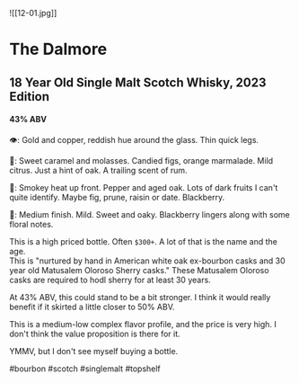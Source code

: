 ![[12-01.jpg]]

# The Dalmore
## 18 Year Old Single Malt Scotch Whisky, 2023 Edition
#### 43% ABV

👁:  Gold and copper, reddish hue around the glass.  Thin quick legs.

👃:  Sweet caramel and molasses.  Candied figs, orange marmalade.  Mild citrus.  Just a hint of oak.  A trailing scent of rum.

👅:  Smokey heat up front.  Pepper and aged oak.  Lots of dark fruits I can't quite identify.  Maybe fig, prune, raisin or date.  Blackberry.  

🏁: Medium finish.  Mild.  Sweet and oaky.  Blackberry lingers along with some floral notes.  

This is a high priced bottle.  Often `$300+`.  A lot of that is the name and the age.  
This is "nurtured by hand in American white oak ex-bourbon casks and 30 year old Matusalem Oloroso Sherry casks."  These Matusalem Oloroso casks are required to hodl sherry for at least 30 years.  

At 43% ABV, this could stand to be a bit stronger.  I think it would really benefit if it skirted a little closer to 50% ABV.  

This is a medium-low complex flavor profile, and the price is very high.  I don't think the value proposition is there for it.  

YMMV, but I don't see myself buying a bottle.

#bourbon #scotch #singlemalt #topshelf